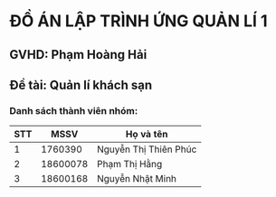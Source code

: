 # ĐỒ ÁN LẬP TRÌNH ỨNG QUẢN LÍ 1
## GVHD: Phạm Hoàng Hải
## Đề tài: Quản lí khách sạn

### Danh sách thành viên nhóm:

| STT | MSSV      | Họ và tên              |
| --- | --------- | ---------------------- |
| 1   | 1760390   | Nguyễn Thị Thiên Phúc  |
| 2   | 18600078  | Phạm Thị Hằng          |
| 3   | 18600168  | Nguyễn Nhật Minh       |

##
